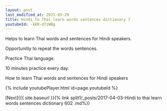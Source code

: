 ```yaml
---
layout: post
last_modified_at: 2021-03-29
title: Hindi to Thai learn words sentences dictionary 7 
youtubeId: -kKR-d7zWBg
---
```

 
 
Helps to learn Thai words and sentences for Hindi speakers.

Opportunitiy to repeat the words sentences. 

Practice Thai language. 
 
10 minutes practice every day. 
 
How to learn Thai words and sentences for Hindi speakers 
 
{% include youtubePlayer.html id=page.youtubeId %}
 
 
[Next]({{ site.baseurl }}{% link  split1/_posts/2017-04-03-Hindi to thai learn words sentences dictionary 602 .md%})
 
